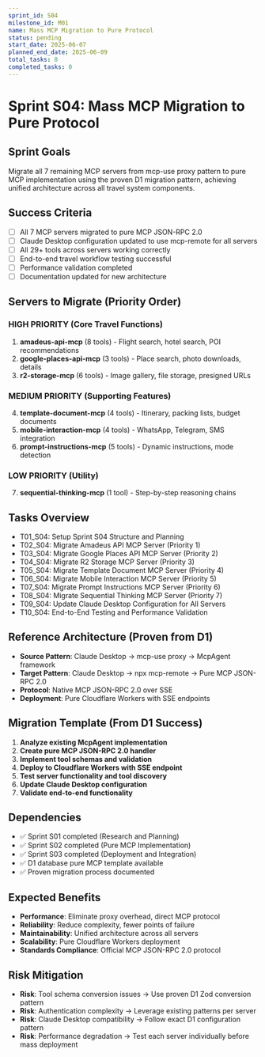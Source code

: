```yaml
---
sprint_id: S04
milestone_id: M01
name: Mass MCP Migration to Pure Protocol
status: pending
start_date: 2025-06-07
planned_end_date: 2025-06-09
total_tasks: 8
completed_tasks: 0
---
```


# Sprint S04: Mass MCP Migration to Pure Protocol

## Sprint Goals
Migrate all 7 remaining MCP servers from mcp-use proxy pattern to pure MCP implementation using the proven D1 migration pattern, achieving unified architecture across all travel system components.

## Success Criteria
- [ ] All 7 MCP servers migrated to pure MCP JSON-RPC 2.0
- [ ] Claude Desktop configuration updated to use mcp-remote for all servers
- [ ] All 29+ tools across servers working correctly
- [ ] End-to-end travel workflow testing successful
- [ ] Performance validation completed
- [ ] Documentation updated for new architecture

## Servers to Migrate (Priority Order)

### HIGH PRIORITY (Core Travel Functions)
1. **amadeus-api-mcp** (8 tools) - Flight search, hotel search, POI recommendations
2. **google-places-api-mcp** (3 tools) - Place search, photo downloads, details
3. **r2-storage-mcp** (6 tools) - Image gallery, file storage, presigned URLs

### MEDIUM PRIORITY (Supporting Features)  
4. **template-document-mcp** (4 tools) - Itinerary, packing lists, budget documents
5. **mobile-interaction-mcp** (4 tools) - WhatsApp, Telegram, SMS integration
6. **prompt-instructions-mcp** (5 tools) - Dynamic instructions, mode detection

### LOW PRIORITY (Utility)
7. **sequential-thinking-mcp** (1 tool) - Step-by-step reasoning chains

## Tasks Overview
- T01_S04: Setup Sprint S04 Structure and Planning
- T02_S04: Migrate Amadeus API MCP Server (Priority 1)
- T03_S04: Migrate Google Places API MCP Server (Priority 2)
- T04_S04: Migrate R2 Storage MCP Server (Priority 3)
- T05_S04: Migrate Template Document MCP Server (Priority 4)
- T06_S04: Migrate Mobile Interaction MCP Server (Priority 5)
- T07_S04: Migrate Prompt Instructions MCP Server (Priority 6)
- T08_S04: Migrate Sequential Thinking MCP Server (Priority 7)
- T09_S04: Update Claude Desktop Configuration for All Servers
- T10_S04: End-to-End Testing and Performance Validation

## Reference Architecture (Proven from D1)
- **Source Pattern**: Claude Desktop → mcp-use proxy → McpAgent framework
- **Target Pattern**: Claude Desktop → npx mcp-remote → Pure MCP JSON-RPC 2.0
- **Protocol**: Native MCP JSON-RPC 2.0 over SSE
- **Deployment**: Pure Cloudflare Workers with SSE endpoints

## Migration Template (From D1 Success)
1. **Analyze existing McpAgent implementation**
2. **Create pure MCP JSON-RPC 2.0 handler**
3. **Implement tool schemas and validation**
4. **Deploy to Cloudflare Workers with SSE endpoint**
5. **Test server functionality and tool discovery**
6. **Update Claude Desktop configuration**
7. **Validate end-to-end functionality**

## Dependencies
- ✅ Sprint S01 completed (Research and Planning)
- ✅ Sprint S02 completed (Pure MCP Implementation)
- ✅ Sprint S03 completed (Deployment and Integration)
- ✅ D1 database pure MCP template available
- ✅ Proven migration process documented

## Expected Benefits
- **Performance**: Eliminate proxy overhead, direct MCP protocol
- **Reliability**: Reduce complexity, fewer points of failure
- **Maintainability**: Unified architecture across all servers
- **Scalability**: Pure Cloudflare Workers deployment
- **Standards Compliance**: Official MCP JSON-RPC 2.0 protocol

## Risk Mitigation
- **Risk**: Tool schema conversion issues → Use proven D1 Zod conversion pattern
- **Risk**: Authentication complexity → Leverage existing patterns per server
- **Risk**: Claude Desktop compatibility → Follow exact D1 configuration pattern
- **Risk**: Performance degradation → Test each server individually before mass deployment